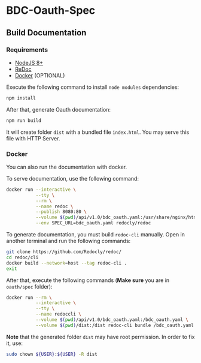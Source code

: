# BDC-Oauth-Spec

## Build Documentation

### Requirements

- [NodeJS 8+](https://nodejs.org/en/)
- [ReDoc](https://github.com/Redocly/redoc)
- [Docker](https://docs.docker.com/get-started/) (OPTIONAL)

Execute the following command to install `node modules` dependencies:

```bash
npm install
```

After that, generate Oauth documentation:

```bash
npm run build
```

It will create folder `dist` with a bundled file `index.html`. You may serve this file with HTTP Server.

### Docker

You can also run the documentation with docker.

To serve documentation, use the following command:

```bash
docker run --interactive \
           --tty \
           --rm \
           --name redoc \
           --publish 8080:80 \
           --volume $(pwd)/api/v1.0/bdc_oauth.yaml:/usr/share/nginx/html/bdc_oauth.yaml \
           --env SPEC_URL=bdc_oauth.yaml redocly/redoc
```

To generate documentation, you must build `redoc-cli` manually. Open in another terminal and run the following commands:

```bash
git clone https://github.com/Redocly/redoc/
cd redoc/cli
docker build --network=host --tag redoc-cli .
exit
```

After that, execute the following commands (**Make sure** you are in `oauth/spec` folder):

```bash
docker run --rm \
           --interactive \
           --tty \
           --name redoccli \
           --volume $(pwd)/api/v1.0/bdc_oauth.yaml:/bdc_oauth.yaml \
           --volume $(pwd)/dist:/dist redoc-cli bundle /bdc_oauth.yaml --output /dist/index.html
```

**Note** that the generated folder `dist` may have root permission. In order to fix it, use:

```bash
sudo chown ${USER}:${USER} -R dist
```